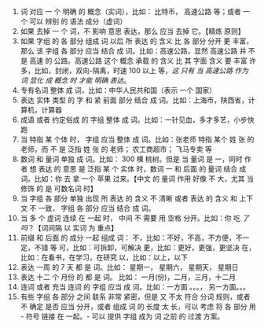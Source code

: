 1. 词 对应 一 个 明确 的 概念（实词），比如： 比特币， 高速公路 等；或者 一 个 可以 辨别 的 语法 成分（虚词）
1. 如果 去掉 一 个 词，不 影响 意思 表达，那么 应当 去掉 它。【精炼 原则】
1. 如果 字组 的 各 部分 组成 词 以后 所 表达 的 含义 比 各 部分 分开 更 丰富，那么 该 字组 各 部分 应当 结合 成 词。比如：高速公路，显然 高速公路 并 不是 高速 的 公路。高速公路 这个 概念 承载 的 含义 比 其 字面 含义 要 丰富 许多，比如，封闭，双向-隔离，时速 100 以上 等，*这 只有 当 高速公路 作为 词 显化 成 概念 时 才能 明确 表达*。
1. 专有名词 整体 成 词，比如：中华人民共和国（表示 一个 国家）
1. 表达 实体 类型 的 字 和 紧 前面 部分 结合 成 词。比如：上海市，陕西省，计算机，计算器 
1. 成语 或者 约定俗成 的 字组 整体 成 词。比如：一针见血，多才多艺，小步快跑
1. 当 特指 某 个体 时， 字组 应当 整体 成 词。比如：张老师 特指 某个 姓 张 的 老师，而 不 是 泛指 姓 张 的 老师； 农工商超市； 飞马专卖 等
1. 数词 和 量词 单独 成 词。比如： 300 棵 桃树。但是 当 量词 是 一，同时 作者 想 表达 的 意思 是 泛指 某 个 实体 时，数词 一 和 后面 的 量词 结合 成 词。比如：你 去 拿 一个 苹果 过来。【中文 的 量词 作用 好像 不 大，尤其 当 修饰 的 是 可数名词 时】
1. 当 字组 各 部分 单独 出现 所 表达 的 含义 不 清晰 或者 表达 的 含义 和 上下文 不 一致， 字组 各 部分 应当 结合 成 词。
1. 当 多 个 虚词 连续 在 一起 时， 中间 不 需要 用 空格 分开。比如：你 吃 *了吗*？【词间隔 以 实词 为 重点】 
1. 前缀 和 后面 的 成分 一起 组成 词：
	不，比如：不好，不高，不方便，不一定，不错 等
	可，比如：可拆卸，可解决
	更，比如：更好，更强，更坚决
	在，比如：在看书，在学习，在研究
	以，比如：以上，以下
1. 表达 一周 的 7 天 都 是 词。比如： 星期一， 星期六， 星期天， 星期日
1. 表达 十二 个 月份 的 都 是 词。 比如： 一月(份)，二月，三月，十二月
1. 连词 或者 充当 连词 的 字组 应当 成 词。比如：一方面 。。。， 另一方面。。。
1. 有些 字组 各 部分 之间 联系 非常 紧密，但是 又 不太 符合 分词 规则，或者 不 确定 是否 应当 分开，或者 组成 词 的 长度 太 长，可以 考虑 将 各 部分 用 - 符号 链接 在 一起。- 可以 提供 字组 成为 词 之前 的 过渡 方案。
